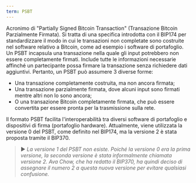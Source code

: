 ```yaml
---
term: PSBT
---
```


Acronimo di "Partially Signed Bitcoin Transaction" (Transazione Bitcoin Parzialmente Firmata). Si tratta di una specifica introdotta con il BIP174 per standardizzare il modo in cui le transazioni non completate sono costruite nel software relativo a Bitcoin, come ad esempio i software di portafoglio. Un PSBT incapsula una transazione nella quale gli input potrebbero non essere completamente firmati. Include tutte le informazioni necessarie affinché un partecipante possa firmare la transazione senza richiedere dati aggiuntivi. Pertanto, un PSBT può assumere 3 diverse forme:
* Una transazione completamente costruita, ma non ancora firmata;
* Una transazione parzialmente firmata, dove alcuni input sono firmati mentre altri non lo sono ancora;
* O una transazione Bitcoin completamente firmata, che può essere convertita per essere pronta per la trasmissione sulla rete.

Il formato PSBT facilita l'interoperabilità tra diversi software di portafoglio e dispositivi di firma (portafoglio hardware). Attualmente, viene utilizzata la versione 0 del PSBT, come definito nel BIP174, ma la versione 2 è stata proposta tramite il BIP370.

> ► *La versione 1 del PSBT non esiste. Poiché la versione 0 era la prima versione, la seconda versione è stata informalmente chiamata versione 2. Ava Chow, che ha redatto il BIP370, ha quindi deciso di assegnare il numero 2 a questa nuova versione per evitare qualsiasi confusione.*